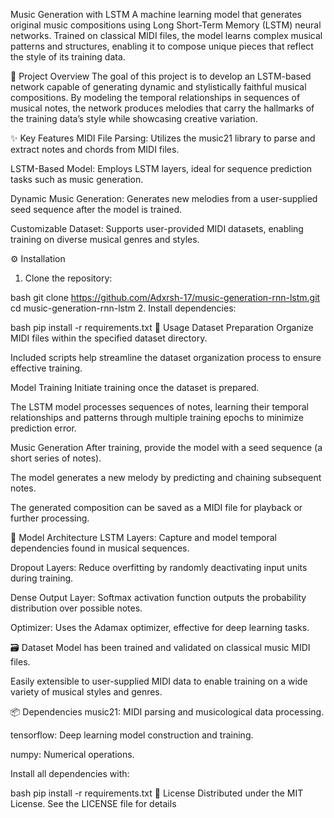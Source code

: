 Music Generation with LSTM
A machine learning model that generates original music compositions using Long Short-Term Memory (LSTM) neural networks. Trained on classical MIDI files, the model learns complex musical patterns and structures, enabling it to compose unique pieces that reflect the style of its training data.

🚀 Project Overview
The goal of this project is to develop an LSTM-based network capable of generating dynamic and stylistically faithful musical compositions. By modeling the temporal relationships in sequences of musical notes, the network produces melodies that carry the hallmarks of the training data’s style while showcasing creative variation.

✨ Key Features
MIDI File Parsing: Utilizes the music21 library to parse and extract notes and chords from MIDI files.

LSTM-Based Model: Employs LSTM layers, ideal for sequence prediction tasks such as music generation.

Dynamic Music Generation: Generates new melodies from a user-supplied seed sequence after the model is trained.

Customizable Dataset: Supports user-provided MIDI datasets, enabling training on diverse musical genres and styles.

⚙️ Installation
1. Clone the repository:

bash
git clone https://github.com/Adxrsh-17/music-generation-rnn-lstm.git
cd music-generation-rnn-lstm
2. Install dependencies:

bash
pip install -r requirements.txt
📖 Usage
Dataset Preparation
Organize MIDI files within the specified dataset directory.

Included scripts help streamline the dataset organization process to ensure effective training.

Model Training
Initiate training once the dataset is prepared.

The LSTM model processes sequences of notes, learning their temporal relationships and patterns through multiple training epochs to minimize prediction error.

Music Generation
After training, provide the model with a seed sequence (a short series of notes).

The model generates a new melody by predicting and chaining subsequent notes.

The generated composition can be saved as a MIDI file for playback or further processing.

🧠 Model Architecture
LSTM Layers: Capture and model temporal dependencies found in musical sequences.

Dropout Layers: Reduce overfitting by randomly deactivating input units during training.

Dense Output Layer: Softmax activation function outputs the probability distribution over possible notes.

Optimizer: Uses the Adamax optimizer, effective for deep learning tasks.

🗃️ Dataset
Model has been trained and validated on classical music MIDI files.

Easily extensible to user-supplied MIDI data to enable training on a wide variety of musical styles and genres.

📦 Dependencies
music21: MIDI parsing and musicological data processing.

tensorflow: Deep learning model construction and training.

numpy: Numerical operations.

Install all dependencies with:

bash
pip install -r requirements.txt
📜 License
Distributed under the MIT License. See the LICENSE file for details
